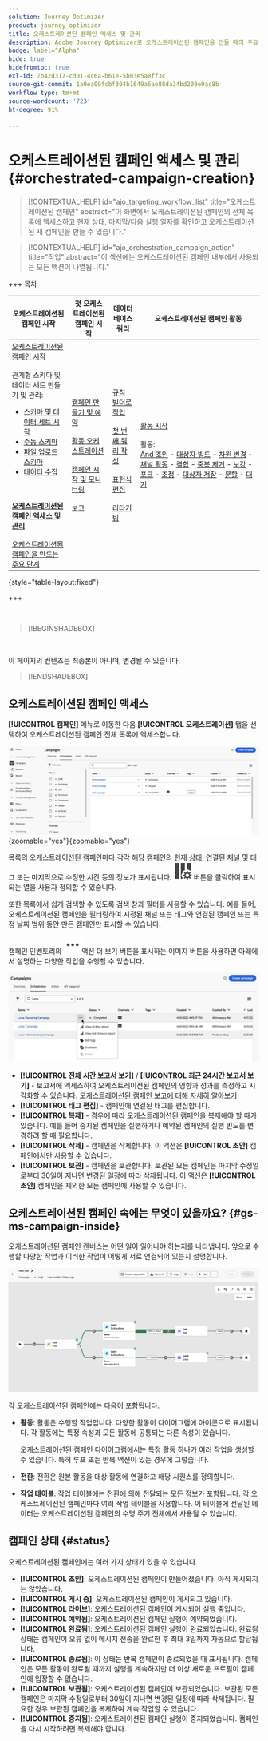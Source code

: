 ```yaml
---
solution: Journey Optimizer
product: journey optimizer
title: 오케스트레이션된 캠페인 액세스 및 관리
description: Adobe Journey Optimizer로 오케스트레이션된 캠페인을 만들 때의 주요 원칙 알아보기
badge: label="Alpha"
hide: true
hidefromtoc: true
exl-id: 7b42d317-cd01-4c6a-b61e-5b03e5a8ff3c
source-git-commit: 1a9ea09fcbf304b1649a5ae88da34bd209e9ac8b
workflow-type: tm+mt
source-wordcount: '723'
ht-degree: 91%

---
```


# 오케스트레이션된 캠페인 액세스 및 관리 {#orchestrated-campaign-creation}

>[!CONTEXTUALHELP]
>id="ajo_targeting_workflow_list"
>title="오케스트레이션된 캠페인"
>abstract="이 화면에서 오케스트레이션된 캠페인의 전체 목록에 액세스하고 현재 상태, 마지막/다음 실행 일자를 확인하고 오케스트레이션된 새 캠페인을 만들 수 있습니다."

>[!CONTEXTUALHELP]
>id="ajo_orchestration_campaign_action"
>title="작업"
>abstract="이 섹션에는 오케스트레이션된 캠페인 내부에서 사용되는 모든 액션이 나열됩니다."

+++ 목차

| 오케스트레이션된 캠페인 시작 | 첫 오케스트레이션된 캠페인 시작 | 데이터베이스 쿼리 | 오케스트레이션된 캠페인 활동 |
|---|---|---|---|
| [오케스트레이션된 캠페인 시작](gs-orchestrated-campaigns.md)<br/><br/>관계형 스키마 및 데이터 세트 만들기 및 관리:</br> <ul><li>[스키마 및 데이터 세트 시작](gs-schemas.md)</li><li>[수동 스키마](manual-schema.md)</li><li>[파일 업로드 스키마](file-upload-schema.md)</li><li>[데이터 수집](ingest-data.md)</li></ul><br/><br/><b>[오케스트레이션된 캠페인 액세스 및 관리](access-manage-orchestrated-campaigns.md)</b><br/><br/>[오케스트레이션된 캠페인을 만드는 주요 단계](gs-campaign-creation.md) | [캠페인 만들기 및 예약](create-orchestrated-campaign.md)<br/><br/>[활동 오케스트레이션](orchestrate-activities.md)<br/><br/>[캠페인 시작 및 모니터링](start-monitor-campaigns.md)<br/><br/>[보고](reporting-campaigns.md) | [규칙 빌더로 작업](orchestrated-rule-builder.md)<br/><br/>[첫 번째 쿼리 작성](build-query.md)<br/><br/>[표현식 편집](edit-expressions.md)<br/><br/>[리타기팅](retarget.md) | [활동 시작](activities/about-activities.md)<br/><br/>활동:<br/>[And 조인](activities/and-join.md) - [대상자 빌드](activities/build-audience.md) - [차원 변경](activities/change-dimension.md) - [채널 활동](activities/channels.md) - [결합](activities/combine.md) - [중복 제거](activities/deduplication.md) - [보강](activities/enrichment.md) - [포크](activities/fork.md) - [조정](activities/reconciliation.md) - [대상자 저장](activities/save-audience.md) - [분할](activities/split.md) - [대기](activities/wait.md) |

{style="table-layout:fixed"}

+++

<br/>

>[!BEGINSHADEBOX]

</br>

이 페이지의 컨텐츠는 최종본이 아니며, 변경될 수 있습니다.

>[!ENDSHADEBOX]

## 오케스트레이션된 캠페인 액세스

**[!UICONTROL 캠페인]** 메뉴로 이동한 다음 **[!UICONTROL 오케스트레이션]** 탭을 선택하여 오케스트레이션된 캠페인 전체 목록에 액세스합니다.

![오케스트레이션된 캠페인 인벤토리를 보여 주는 이미지](assets/inventory.png){zoomable="yes"}{zoomable="yes"}

목록의 오케스트레이션된 캠페인마다 각각 해당 캠페인의 현재 [상태](#status), 연결된 채널 및 태그 또는 마지막으로 수정한 시간 등의 정보가 표시됩니다. ![레이아웃 구성 버튼](assets/do-not-localize/inventory-configure-layout.svg) 버튼을 클릭하여 표시되는 열을 사용자 정의할 수 있습니다.

또한 목록에서 쉽게 검색할 수 있도록 검색 창과 필터를 사용할 수 있습니다. 예를 들어, 오케스트레이션된 캠페인을 필터링하여 지정된 채널 또는 태그와 연결된 캠페인 또는 특정 날짜 범위 동안 만든 캠페인만 표시할 수 있습니다.

캠페인 인벤토리의 ![&#128279;](assets/do-not-localize/rule-builder-icon-more.svg)액션 더 보기 버튼을 표시하는 이미지 버튼을 사용하면 아래에서 설명하는 다양한 작업을 수행할 수 있습니다.

![캠페인 인벤토리 이미지](assets/inventory-actions.png)

* **[!UICONTROL 전체 시간 보고서 보기]** / **[!UICONTROL 최근 24시간 보고서 보기]** - 보고서에 액세스하여 오케스트레이션된 캠페인의 영향과 성과를 측정하고 시각화할 수 있습니다. [오케스트레이션된 캠페인 보고에 대해 자세히 알아보기](../orchestrated/reporting-campaigns.md)
* **[!UICONTROL 태그 편집]** - 캠페인에 연결된 태그를 편집합니다.
* **[!UICONTROL 복제]** - 경우에 따라 오케스트레이션된 캠페인을 복제해야 할 때가 있습니다. 예를 들어 중지된 캠페인을 실행하거나 예약된 캠페인의 실행 빈도를 변경하려 할 때 필요합니다.
* **[!UICONTROL 삭제]** - 캠페인을 삭제합니다. 이 액션은 **[!UICONTROL 초안]** 캠페인에서만 사용할 수 있습니다.
* **[!UICONTROL 보관]** - 캠페인을 보관합니다. 보관된 모든 캠페인은 마지막 수정일로부터 30일이 지나면 변경된 일정에 따라 삭제됩니다. 이 액션은 **[!UICONTROL 초안]** 캠페인을 제외한 모든 캠페인에 사용할 수 있습니다.

## 오케스트레이션된 캠페인 속에는 무엇이 있을까요? {#gs-ms-campaign-inside}

오케스트레이션된 캠페인 캔버스는 어떤 일이 일어나야 하는지를 나타냅니다. 앞으로 수행할 다양한 작업과 이러한 작업이 어떻게 서로 연결되어 있는지 설명합니다.

![오케스트레이션된 캠페인 캔버스를 보여 주는 이미지](assets/canvas-example.png)

각 오케스트레이션된 캠페인에는 다음이 포함됩니다.

* **활동**: 활동은 수행할 작업입니다. 다양한 활동이 다이어그램에 아이콘으로 표시됩니다. 각 활동에는 특정 속성과 모든 활동에 공통되는 다른 속성이 있습니다.

  오케스트레이션된 캠페인 다이어그램에서는 특정 활동 하나가 여러 작업을 생성할 수 있습니다. 특히 루프 또는 반복 액션이 있는 경우에 그렇습니다.

* **전환**: 전환은 원본 활동을 대상 활동에 연결하고 해당 시퀀스를 정의합니다.

* **작업 테이블**: 작업 테이블에는 전환에 의해 전달되는 모든 정보가 포함됩니다. 각 오케스트레이션된 캠페인마다 여러 작업 테이블을 사용합니다. 이 테이블에 전달된 데이터는 오케스트레이션된 캠페인의 수명 주기 전체에서 사용될 수 있습니다.

## 캠페인 상태 {#status}

오케스트레이션된 캠페인에는 여러 가지 상태가 있을 수 있습니다.

* **[!UICONTROL 초안]**: 오케스트레이션된 캠페인이 만들어졌습니다. 아직 게시되지는 않았습니다.
* **[!UICONTROL 게시 중]**: 오케스트레이션된 캠페인이 게시되고 있습니다.
* **[!UICONTROL 라이브]**: 오케스트레이션된 캠페인이 게시되어 실행 중입니다.
* **[!UICONTROL 예약됨]**: 오케스트레이션된 캠페인 실행이 예약되었습니다.
* **[!UICONTROL 완료됨]**: 오케스트레이션된 캠페인 실행이 완료되었습니다. 완료됨 상태는 캠페인이 오류 없이 메시지 전송을 완료한 후 최대 3일까지 자동으로 할당됩니다.
* **[!UICONTROL 종료됨]**: 이 상태는 반복 캠페인이 종료되었을 때 표시됩니다. 캠페인은 모든 활동이 완료될 때까지 실행을 계속하지만 더 이상 새로운 프로필이 캠페인에 입장할 수 없습니다.
* **[!UICONTROL 보관됨]**: 오케스트레이션된 캠페인이 보관되었습니다. 보관된 모든 캠페인은 마지막 수정일로부터 30일이 지나면 변경된 일정에 따라 삭제됩니다. 필요한 경우 보관된 캠페인을 복제하여 계속 작업할 수 있습니다.
* **[!UICONTROL 중지됨]**: 오케스트레이션된 캠페인 실행이 중지되었습니다. 캠페인을 다시 시작하려면 복제해야 합니다.
